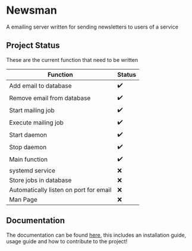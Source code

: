 # Newsman
A emailing server written for sending newsletters to users of a service

## Project Status
These are the current function that need to be written

| Function | Status |
|---|---|
| Add email to database | :heavy_check_mark: |
| Remove email from database | :heavy_check_mark: |
| Start mailing job | :heavy_check_mark: |
| Execute mailing job | :heavy_check_mark: |
| Start daemon | :heavy_check_mark: |
| Stop daemon | :heavy_check_mark: |
| Main function | :heavy_check_mark: |
| systemd service | :x: |
| Store jobs in database | :x: |
| Automatically listen on port for email | :x: |
| Man Page | :x: |

## Documentation

The documentation can be found [here](DOCUMENTATION.md), this includes an 
installation guide, usage guide and how to contribute to the project!
